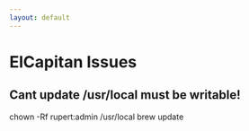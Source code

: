 ```yaml
---
layout: default
---
```

# ElCapitan Issues

## Cant update /usr/local must be writable!
  chown -Rf rupert:admin /usr/local
  brew update					
